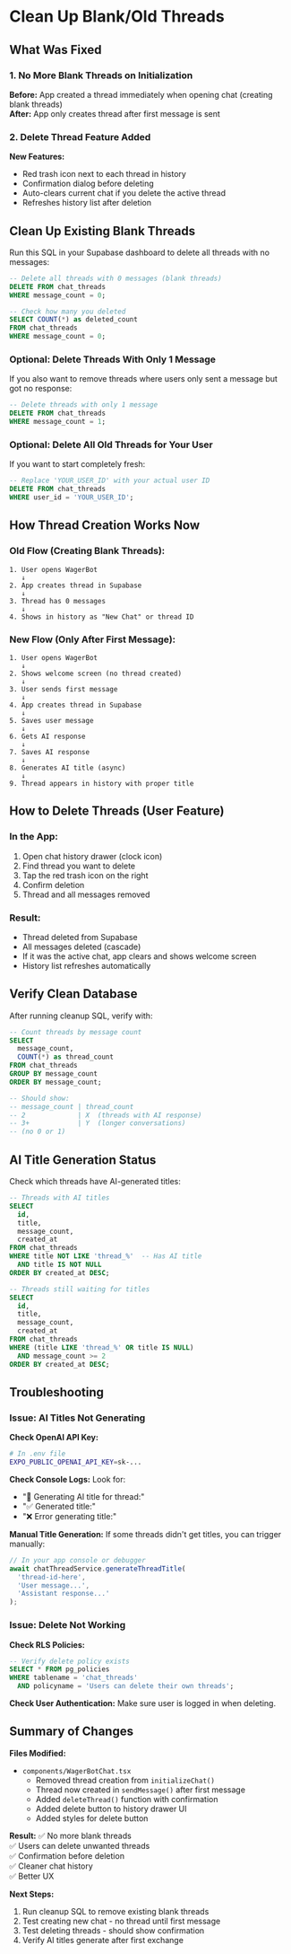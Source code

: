 # Clean Up Blank/Old Threads

## What Was Fixed

### 1. No More Blank Threads on Initialization
**Before:** App created a thread immediately when opening chat (creating blank threads)  
**After:** App only creates thread after first message is sent

### 2. Delete Thread Feature Added
**New Features:**
- Red trash icon next to each thread in history
- Confirmation dialog before deleting
- Auto-clears current chat if you delete the active thread
- Refreshes history list after deletion

## Clean Up Existing Blank Threads

Run this SQL in your Supabase dashboard to delete all threads with no messages:

```sql
-- Delete all threads with 0 messages (blank threads)
DELETE FROM chat_threads
WHERE message_count = 0;

-- Check how many you deleted
SELECT COUNT(*) as deleted_count
FROM chat_threads
WHERE message_count = 0;
```

### Optional: Delete Threads With Only 1 Message

If you also want to remove threads where users only sent a message but got no response:

```sql
-- Delete threads with only 1 message
DELETE FROM chat_threads
WHERE message_count = 1;
```

### Optional: Delete All Old Threads for Your User

If you want to start completely fresh:

```sql
-- Replace 'YOUR_USER_ID' with your actual user ID
DELETE FROM chat_threads
WHERE user_id = 'YOUR_USER_ID';
```

## How Thread Creation Works Now

### Old Flow (Creating Blank Threads):
```
1. User opens WagerBot
   ↓
2. App creates thread in Supabase
   ↓
3. Thread has 0 messages
   ↓
4. Shows in history as "New Chat" or thread ID
```

### New Flow (Only After First Message):
```
1. User opens WagerBot
   ↓
2. Shows welcome screen (no thread created)
   ↓
3. User sends first message
   ↓
4. App creates thread in Supabase
   ↓
5. Saves user message
   ↓
6. Gets AI response
   ↓
7. Saves AI response
   ↓
8. Generates AI title (async)
   ↓
9. Thread appears in history with proper title
```

## How to Delete Threads (User Feature)

### In the App:
1. Open chat history drawer (clock icon)
2. Find thread you want to delete
3. Tap the red trash icon on the right
4. Confirm deletion
5. Thread and all messages removed

### Result:
- Thread deleted from Supabase
- All messages deleted (cascade)
- If it was the active chat, app clears and shows welcome screen
- History list refreshes automatically

## Verify Clean Database

After running cleanup SQL, verify with:

```sql
-- Count threads by message count
SELECT 
  message_count,
  COUNT(*) as thread_count
FROM chat_threads
GROUP BY message_count
ORDER BY message_count;

-- Should show:
-- message_count | thread_count
-- 2             | X  (threads with AI response)
-- 3+            | Y  (longer conversations)
-- (no 0 or 1)
```

## AI Title Generation Status

Check which threads have AI-generated titles:

```sql
-- Threads with AI titles
SELECT 
  id,
  title,
  message_count,
  created_at
FROM chat_threads
WHERE title NOT LIKE 'thread_%'  -- Has AI title
  AND title IS NOT NULL
ORDER BY created_at DESC;

-- Threads still waiting for titles
SELECT 
  id,
  title,
  message_count,
  created_at
FROM chat_threads
WHERE (title LIKE 'thread_%' OR title IS NULL)
  AND message_count >= 2
ORDER BY created_at DESC;
```

## Troubleshooting

### Issue: AI Titles Not Generating

**Check OpenAI API Key:**
```bash
# In .env file
EXPO_PUBLIC_OPENAI_API_KEY=sk-...
```

**Check Console Logs:**
Look for:
- "🤖 Generating AI title for thread:"
- "✅ Generated title:"
- "❌ Error generating title:"

**Manual Title Generation:**
If some threads didn't get titles, you can trigger manually:

```typescript
// In your app console or debugger
await chatThreadService.generateThreadTitle(
  'thread-id-here',
  'User message...',
  'Assistant response...'
);
```

### Issue: Delete Not Working

**Check RLS Policies:**
```sql
-- Verify delete policy exists
SELECT * FROM pg_policies 
WHERE tablename = 'chat_threads' 
  AND policyname = 'Users can delete their own threads';
```

**Check User Authentication:**
Make sure user is logged in when deleting.

## Summary of Changes

**Files Modified:**
- `components/WagerBotChat.tsx`
  - Removed thread creation from `initializeChat()`
  - Thread now created in `sendMessage()` after first message
  - Added `deleteThread()` function with confirmation
  - Added delete button to history drawer UI
  - Added styles for delete button

**Result:**
✅ No more blank threads  
✅ Users can delete unwanted threads  
✅ Confirmation before deletion  
✅ Cleaner chat history  
✅ Better UX

**Next Steps:**
1. Run cleanup SQL to remove existing blank threads
2. Test creating new chat - no thread until first message
3. Test deleting threads - should show confirmation
4. Verify AI titles generate after first exchange

